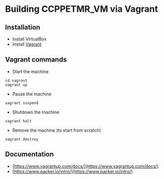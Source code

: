 # Building CCPPETMR_VM via Vagrant

## Installation

- Install VirtualBox
- Install [Vagrant](https://www.vagrantup.com)

## Vagrant commands

- Start the machine

```
cd vagrant
vagrant up
```

- Pause the machine

```
vagrant suspend
```

- Shutdown the machine

```
vagrant halt
```

- Remove the machine (to start from scratch)

```
vagrant destroy
```

## Documentation

- [https://www.vagrantup.com/docs/](https://www.vagrantup.com/docs/)
- [https://www.packer.io/intro/](https://www.packer.io/intro/)